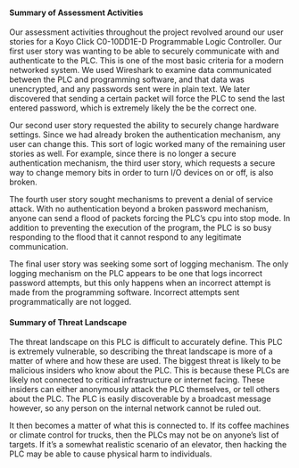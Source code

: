 #### Summary of Assessment Activities

Our assessment activities throughout the project revolved around our user stories for a Koyo Click C0-10DD1E-D Programmable Logic Controller. Our first user story was wanting to be able to securely communicate with and authenticate to the PLC. This is one of the most basic criteria for a modern networked system. We used Wireshark to examine data communicated between the PLC and programming software, and that data was unencrypted, and any passwords sent were in plain text. We later discovered that sending a certain packet will force the PLC to send the last entered password, which is extremely likely the be the correct one.

Our second user story requested the ability to securely change hardware settings. Since we had already broken the authentication mechanism, any user can change this.  This sort of logic worked many of the remaining user stories as well. For example, since there is no longer a secure authentication mechanism, the third user story, which requests a secure way to change memory bits in order to turn I/O devices on or off, is also broken.

The fourth user story sought mechanisms to prevent a denial of service attack.  With no authentication beyond a broken password mechanism, anyone can send a flood of packets forcing the PLC’s cpu into stop mode.  In addition to preventing the execution of the program, the PLC is so busy responding to the flood that it cannot respond to any legitimate communication. 

The final user story was seeking some sort of logging mechanism. The only logging mechanism on the PLC appears to be one that logs incorrect password attempts, but this only happens when an incorrect attempt is made from the programming software. Incorrect attempts sent programmatically are not logged.

#### Summary of Threat Landscape

The threat landscape on this PLC is difficult to accurately define. This PLC is extremely vulnerable, so describing the threat landscape is more of a matter of where and how these are used. The biggest threat is likely to be malicious insiders who know about the PLC. This is because these PLCs are likely not connected to critical infrastructure or internet facing.  These insiders can either anonymously attack the PLC themselves, or tell others about the PLC. The PLC is easily discoverable by a broadcast message however, so any person on the internal network cannot be ruled out.

It then becomes a matter of what this is connected to. If its coffee machines or climate control for trucks, then the PLCs may not be on anyone’s list of targets. If it’s a somewhat realistic scenario of an elevator, then hacking the PLC may be able to cause physical harm to individuals.

